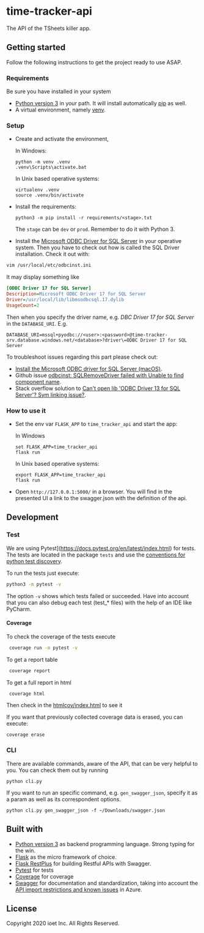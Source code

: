 # time-tracker-api

The API of the TSheets killer app.

## Getting started
Follow the following instructions to get the project ready to use ASAP.

### Requirements
Be sure you have installed in your system

- [Python version 3](https://www.python.org/download/releases/3.0/) in your path. It will install
automatically [pip](https://pip.pypa.io/en/stable/) as well.
- A virtual environment, namely [venv](https://docs.python.org/3/library/venv.html).

### Setup

- Create and activate the environment,
    
    In Windows:
    
    ``` 
    python -m venv .venv
    .venv\Scripts\activate.bat
    ```
        
    In Unix based operative systems: 
    ```
    virtualenv .venv
    source .venv/bin/activate
    ```
    
- Install the requirements:
    ```
    python3 -m pip install -r requirements/<stage>.txt
    ```
    
    The `stage` can be `dev` or `prod`. 
    Remember to do it with Python 3.
    
    
- Install the [Microsoft ODBC Driver for SQL Server](https://docs.microsoft.com/en-us/sql/connect/odbc/microsoft-odbc-driver-for-sql-server?view=sql-server-ver15) 
in your operative system. Then you have to check out how is called the SQL Driver installation. 
Check it out with:

```bash
vim /usr/local/etc/odbcinst.ini
```

It may display something like

```.ini
[ODBC Driver 17 for SQL Server] 
Description=Microsoft ODBC Driver 17 for SQL Server 
Driver=/usr/local/lib/libmsodbcsql.17.dylib 
UsageCount=2
```

Then when you specify the driver name, e.g. _DBC Driver 17 for SQL Server_ in the `DATABASE_URI`. E.g. 

```.dotenv
DATABASE_URI=mssql+pyodbc://<user>:<password>@time-tracker-srv.database.windows.net/<database>?driver\=ODBC Driver 17 for SQL Server
```

To troubleshoot issues regarding this part please check out:
- [Install the Microsoft ODBC driver for SQL Server (macOS)](https://docs.microsoft.com/en-us/sql/connect/odbc/linux-mac/install-microsoft-odbc-driver-sql-server-macos?view=sql-server-ver15).
- Github issue [odbcinst: SQLRemoveDriver failed with Unable to find component name](https://github.com/Microsoft/homebrew-mssql-preview/issues/2).
- Stack overflow solution to [Can't open lib 'ODBC Driver 13 for SQL Server'? Sym linking issue?](https://stackoverflow.com/questions/44527452/cant-open-lib-odbc-driver-13-for-sql-server-sym-linking-issue).

### How to use it
- Set the env var `FLASK_APP` to `time_tracker_api` and start the app:

    In Windows
    ```
    set FLASK_APP=time_tracker_api
    flask run
    ```
    In Unix based operative systems: 
    ```
    export FLASK_APP=time_tracker_api
    flask run
    ```

- Open `http://127.0.0.1:5000/` in a browser. You will find in the presented UI 
a link to the swagger.json with the definition of the api.


## Development

### Test
We are using Pytest](https://docs.pytest.org/en/latest/index.html) for tests. The tests are located in the package 
`tests` and use the [conventions for python test discovery](https://docs.pytest.org/en/latest/goodpractices.html#test-discovery).

To run the tests just execute:

```bash
python3 -m pytest -v
```

The option `-v` shows which tests failed or succeeded. Have into account that you can also debug each test 
(test_* files) with the help of an IDE like PyCharm.

#### Coverage
To check the coverage of the tests execute

```bash
 coverage run -m pytest -v
```

To get a report table 

```bash
 coverage report
```

To get a full report in html
```bash
 coverage html
```
Then check in the [htmlcov/index.html](./htmlcov/index.html) to see it

If you want that previously collected coverage data is erased, you can execute:

```
coverage erase
```

### CLI

There are available commands, aware of the API, that can be very helpful to you. You
can check them out by running

```
python cli.py
```

If you want to run an specific command, e.g. `gen_swagger_json`, specify it as a param
as well as its correspondent options.

```
python cli.py gen_swagger_json -f ~/Downloads/swagger.json
```

## Built with
- [Python version 3](https://www.python.org/download/releases/3.0/) as backend programming language. Strong typing for 
the win.
- [Flask](http://flask.pocoo.org/) as the micro framework of choice.
- [Flask RestPlus](https://flask-restplus.readthedocs.io/en/stable/) for building Restful APIs with Swagger.
- [Pytest](https://docs.pytest.org/en/latest/index.html) for tests
- [Coverage](https://coverage.readthedocs.io/en/coverage-4.5.4/) for coverage
- [Swagger](https://swagger.io/) for documentation and standardization, taking into account the
[API import restrictions and known issues](https://docs.microsoft.com/en-us/azure/api-management/api-management-api-import-restrictions)
in Azure.

## License

Copyright 2020 ioet Inc. All Rights Reserved.